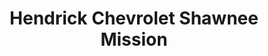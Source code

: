 ---
title: "Hendrick Chevrolet Shawnee Mission"
url: /merriam/hendrick-chevrolet-shawnee-mission/
shop: car
---